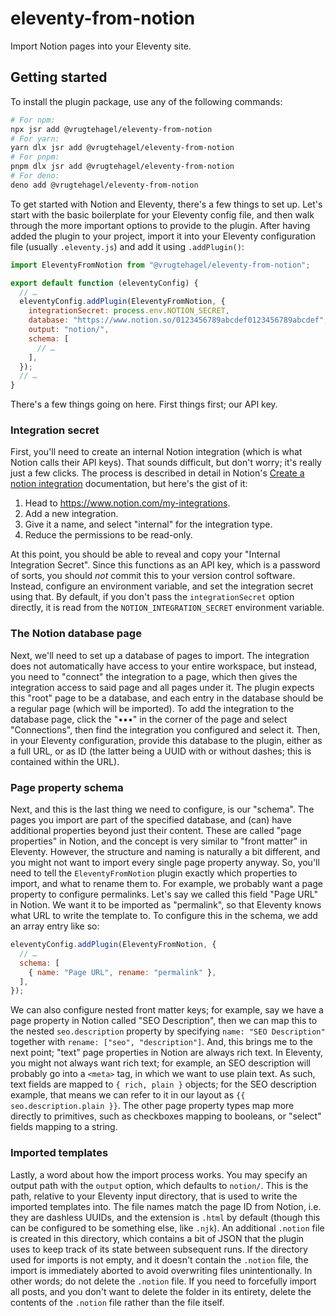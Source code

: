 # eleventy-from-notion

Import Notion pages into your Eleventy site.

## Getting started

To install the plugin package, use any of the following commands:

```sh
# For npm:
npx jsr add @vrugtehagel/eleventy-from-notion
# For yarn:
yarn dlx jsr add @vrugtehagel/eleventy-from-notion
# For pnpm:
pnpm dlx jsr add @vrugtehagel/eleventy-from-notion
# For deno:
deno add @vrugtehagel/eleventy-from-notion
```

To get started with Notion and Eleventy, there's a few things to set up. Let's
start with the basic boilerplate for your Eleventy config file, and then walk
through the more important options to provide to the plugin. After having added
the plugin to your project, import it into your Eleventy configuration file
(usually `.eleventy.js`) and add it using `.addPlugin()`:

```js
import EleventyFromNotion from "@vrugtehagel/eleventy-from-notion";

export default function (eleventyConfig) {
  // …
  eleventyConfig.addPlugin(EleventyFromNotion, {
    integrationSecret: process.env.NOTION_SECRET,
    database: "https://www.notion.so/0123456789abcdef0123456789abcdef",
    output: "notion/",
    schema: [
      // …
    ],
  });
  // …
}
```

There's a few things going on here. First things first; our API key.

### Integration secret

First, you'll need to create an internal Notion integration (which is what
Notion calls their API keys). That sounds difficult, but don't worry; it's
really just a few clicks. The process is described in detail in Notion's
[Create a notion integration][1] documentation, but here's the gist of it:

1. Head to <https://www.notion.com/my-integrations>.
2. Add a new integration.
3. Give it a name, and select "internal" for the integration type.
4. Reduce the permissions to be read-only.

At this point, you should be able to reveal and copy your "Internal Integration
Secret". Since this functions as an API key, which is a password of sorts, you
should _not_ commit this to your version control software. Instead, configure an
environment variable, and set the integration secret using that. By default, if
you don't pass the `integrationSecret` option directly, it is read from the
`NOTION_INTEGRATION_SECRET` environment variable.

### The Notion database page

Next, we'll need to set up a database of pages to import. The integration does
not automatically have access to your entire workspace, but instead, you need to
"connect" the integration to a page, which then gives the integration access to
said page and all pages under it. The plugin expects this "root" page to be a
database, and each entry in the database should be a regular page (which will be
imported). To add the integration to the database page, click the "•••" in the
corner of the page and select "Connections", then find the integration you
configured and select it. Then, in your Eleventy configuration, provide this
database to the plugin, either as a full URL, or as ID (the latter being a UUID
with or without dashes; this is contained within the URL).

### Page property schema

Next, and this is the last thing we need to configure, is our "schema". The
pages you import are part of the specified database, and (can) have additional
properties beyond just their content. These are called "page properties" in
Notion, and the concept is very similar to "front matter" in Eleventy. However,
the structure and naming is naturally a bit different, and you might not want to
import every single page property anyway. So, you'll need to tell the
`EleventyFromNotion` plugin exactly which properties to import, and what to
rename them to. For example, we probably want a page property to configure
permalinks. Let's say we called this field "Page URL" in Notion. We want it to
be imported as "permalink", so that Eleventy knows what URL to write the
template to. To configure this in the schema, we add an array entry like so:

```js
eleventyConfig.addPlugin(EleventyFromNotion, {
  // …
  schema: [
    { name: "Page URL", rename: "permalink" },
  ],
});
```

We can also configure nested front matter keys; for example, say we have a page
property in Notion called "SEO Description", then we can map this to the nested
`seo.description` property by specifying `name: "SEO Description"` together with
`rename: ["seo", "description"]`. And, this brings me to the next point; "text"
page properties in Notion are always rich text. In Eleventy, you might not
always want rich text; for example, an SEO description will probably go into a
`<meta>` tag, in which we want to use plain text. As such, text fields are
mapped to `{ rich, plain }` objects; for the SEO description example, that means
we can refer to it in our layout as `{{ seo.description.plain }}`. The other
page property types map more directly to primitives, such as checkboxes mapping
to booleans, or "select" fields mapping to a string.

### Imported templates

Lastly, a word about how the import process works. You may specify an output
path with the `output` option, which defaults to `notion/`. This is the path,
relative to your Eleventy input directory, that is used to write the imported
templates into. The file names match the page ID from Notion, i.e. they are
dashless UUIDs, and the extension is `.html` by default (though this can be
configured to be something else, like `.njk`). An additional `.notion` file is
created in this directory, which contains a bit of JSON that the plugin uses to
keep track of its state between subsequent runs. If the directory used for
imports is not empty, and it doesn't contain the `.notion` file, the import is
immediately aborted to avoid overwriting files unintentionally. In other words;
do not delete the `.notion` file. If you need to forcefully import all posts,
and you don't want to delete the folder in its entirety, delete the contents of
the `.notion` file rather than the file itself.

[1]: https://developers.notion.com/docs/create-a-notion-integration
